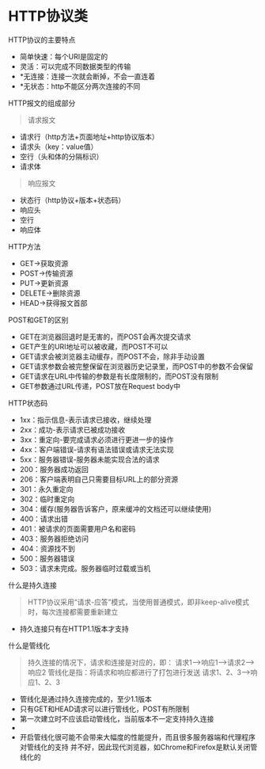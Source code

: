 HTTP协议类
=====
HTTP协议的主要特点
* 简单快速：每个URI是固定的
* 灵活：可以完成不同数据类型的传输
* *无连接：连接一次就会断掉，不会一直连着
* *无状态：http不能区分两次连接的不同

HTTP报文的组成部分
>请求报文
* 请求行（http方法+页面地址+http协议版本）
* 请求头（key：value值）
* 空行（头和体的分隔标识）
* 请求体
>响应报文
* 状态行（http协议+版本+状态码）
* 响应头
* 空行
* 响应体

HTTP方法
* GET->获取资源
* POST->传输资源
* PUT->更新资源
* DELETE->删除资源
* HEAD->获得报文首部

POST和GET的区别
* GET在浏览器回退时是无害的，而POST会再次提交请求
* GET产生的URI地址可以被收藏，而POST不可以
* GET请求会被浏览器主动缓存，而POST不会，除非手动设置
* GET请求参数会被完整保留在浏览器历史记录里，而POST中的参数不会保留
* GET请求在URL中传输的参数是有长度限制的，而POST没有限制
* GET参数通过URL传递，POST放在Request body中

HTTP状态码
* 1xx：指示信息-表示请求已接收，继续处理
* 2xx：成功-表示请求已被成功接收
* 3xx：重定向-要完成请求必须进行更进一步的操作
* 4xx：客户端错误-请求有语法错误或请求无法实现
* 5xx：服务器错误-服务器未能实现合法的请求
* 200：服务器成功返回
* 206：客户端表明自己只需要目标URL上的部分资源
* 301：永久重定向
* 302：临时重定向
* 304：缓存(服务器告诉客户，原来缓冲的文档还可以继续使用)
* 400：请求出错
* 401：被请求的页面需要用户名和密码
* 403：服务器拒绝访问
* 404：资源找不到
* 500：服务器错误
* 503：请求未完成。服务器临时过载或当机

什么是持久连接
>HTTP协议采用“请求-应答”模式，当使用普通模式，即非keep-alive模式时，每次连接都需要重新建立
* 持久连接只有在HTTP1.1版本才支持

什么是管线化
>持久连接的情况下，请求和连接是对应的，即：
 请求1-->响应1-->请求2-->响应2
>管线化是指：将请求和响应都进行了打包进行发送
 请求1、2、3-->响应1、2、3

 * 管线化是通过持久连接完成的，至少1.1版本
 * 只有GET和HEAD请求可以进行管线化，POST有所限制
 * 第一次建立时不应该启动管线化，当前版本不一定支持持久连接
 *
 * 开启管线化很可能不会带来大幅度的性能提升，而且很多服务器端和代理程序对管线化的支持
   并不好，因此现代浏览器，如Chrome和Firefox是默认关闭管线化的

